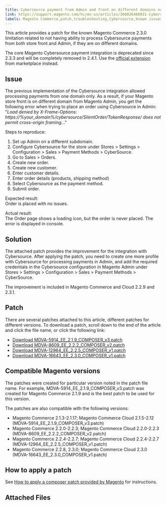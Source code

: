 ```yaml
---
title: Cybersource payment from Admin and front on different domains not processed
link: https://support.magento.com/hc/en-us/articles/360026460831-Cybersource-payment-from-Admin-and-front-on-different-domains-not-processed
labels: Magento Commerce,patch,troubleshooting,Cybersource,known issues,2.3.0
---
```


This article provides a patch for the known Magento Commerce 2.3.0 limitation related to not having ability to process Cybersource payments from both store front and Admin, if they are on different domains.

<p class="info">The core Magento Cybersource payment integration is deprecated since 2.3.3 and will be completely removed in 2.4.1. Use the <a href="https://marketplace.magento.com/cybersource-global-payment-management.html">official extension</a> from marketplace instead.</p>

## Issue

The previous implementation of the Cybersource integration allowed processing payments from one domain only. As a result, if your Magento store front is on different domain from Magento Admin, you get the following error when trying to place an order using Cybersource in Admin: "_Load denied by X-Frame-Options: https://%your\_domain%/cybersource/SilentOrder/TokenResponse/ does not permit cross-origin framing._.."

Steps to reproduce:

1. Set up Admin on a different subdomain.
1. Configure Cybersource for the store under Stores > Settings > Configuration > Sales > Payment Methods > CyberSource.
1. Go to Sales > Orders.
1. Create new order.
1. Create new customer.
1. Enter customer details.
1. Enter order details (products, shipping method)
1. Select Cybersource as the payment method.
1. Submit order.

Expected result:  
 Order is placed with no issues.

Actual result:  
 The Order page shows a loading icon, but the order is never placed. The error is displayed in console.

## Solution

The attached patch provides the improvement for the integration with Cybersource. After applying the patch, you need to create one more profile with Cybersource for processing payments in Admin, and add the required credentials in the Cybersource configuration in Magento Admin under Stores > Settings > Configuration > Sales > Payment Methods > CyberSource.

<p class="info">The improvement is included in Magento Commerce and Cloud 2.2.9 and 2.3.1.</p>

## Patch

There are several patches attached to this article, different patches for different versions. To download a patch, scroll down to the end of the article and click the file name, or click the following link:

* [Download MDVA-5914\_EE\_2.1.9\_COMPOSER\_v3.patch](https://support.magento.com/hc/en-us/article_attachments/360026011231/MDVA-5914_EE_2.1.9_COMPOSER_v3.patch)
* [Download MDVA-8609\_EE\_2.2.2\_COMPOSER\_v2.patch](https://support.magento.com/hc/en-us/article_attachments/360026012371/MDVA-8609_EE_2.2.2_COMPOSER_v2.patch)
* [Download MDVA-12964\_EE\_2.2.5\_COMPOSER\_v1.patch](https://support.magento.com/hc/en-us/article_attachments/360026013271/MDVA-12964_EE_2.2.5_COMPOSER_v1.patch)
* [Download MDVA-16643\_EE\_2.3.0\_COMPOSER\_v1.patch](https://support.magento.com/hc/article_attachments/360025638092/MDVA-16643_EE_2.3.0_COMPOSER_v1.patch)

## Compatible Magento versions

The patches were created for particular version noted in the patch file name. For example, MDVA-5914\_EE\_2.1.9\_COMPOSER\_v3.patch was created for Magento Commerce 2.1.9 and is the best patch to be used for this version.

The patches are also compatible with the following versions:

* Magento Commerce 2.1.3-2.1.17; Magento Commerce Cloud 2.1.5-2.12 (MDVA-5914\_EE\_2.1.9\_COMPOSER\_v3.patch)
* Magento Commerce 2.2.0-2.2.3; Magento Commerce Cloud 2.2.0-2.2.3 (MDVA-8609\_EE\_2.2.2\_COMPOSER\_v2.patch)
* Magento Commerce 2.2.4-2.2.7; Magento Commerce Cloud 2.2.4-2.2.7 (MDVA-12964\_EE\_2.2.5\_COMPOSER\_v1.patch)
* Magento Commerce 2.2.8, 2.3.0; Magento Commerce Cloud 2.3.0 (MDVA-16643\_EE\_2.3.0\_COMPOSER\_v1.patch)

## How to apply a patch

See [How to apply a composer patch provided by Magento](https://support.magento.com/hc/en-us/articles/360028367731) for instructions.

## Attached Files